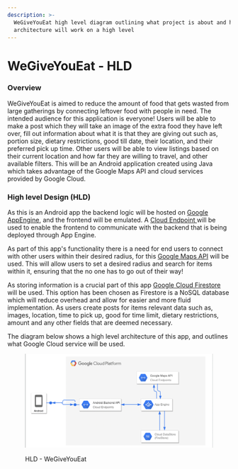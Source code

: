 ```yaml
---
description: >-
  WeGiveYouEat high level diagram outlining what project is about and how it's
  architecture will work on a high level
---
```


# WeGiveYouEat - HLD

### Overview

WeGiveYouEat is aimed to reduce the amount of food that gets wasted from large gatherings by connecting leftover food with people in need. The intended audience for this application is everyone! Users will be able to make a post which they will take an image of the extra food they have left over, fill out information about what it is that they are giving out such as, portion size, dietary restrictions, good till date, their location, and their preferred pick up time. Other users will be able to view listings based on their current location and how far they are willing to travel, and other available filters. This will be an Android application created using Java which takes advantage of the Google Maps API and cloud services provided by Google Cloud.

### High level Design (HLD)

As this is an Android app the backend logic will be hosted on [Google AppEngine](https://cloud.google.com/appengine#section-2), and the frontend will be emulated. A [Cloud Endpoint ](https://cloud.google.com/endpoints/docs)will be used to enable the frontend to communicate with the backend that is being deployed through App Engine.

As part of this app's functionality there is a need for end users to connect with other users within their desired radius, for this [Google Maps API](https://developers.google.com/maps/documentation/android-sdk) will be used. This will allow users to set a desired radius and search for items within it, ensuring that the no one has to go out of their way!

As storing information is a crucial part of this app [Google Cloud Firestore](https://cloud.google.com/firestore#section-4) will be used. This option has been chosen as Firestore is a NoSQL database which will reduce overhead and allow for easier and more fluid implementation. As users create posts for items relevant data such as, images, location, time to pick up, good for time limit, dietary restrictions, amount and any other fields that are deemed necessary.

The diagram below shows a high level architecture of this app, and outlines what Google Cloud service will be used.&#x20;

<figure><img src=".gitbook/assets/Screen Shot 2022-09-22 at 7.46.52 PM.png" alt=""><figcaption><p>HLD - WeGiveYouEat</p></figcaption></figure>
